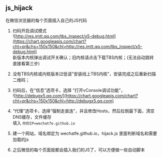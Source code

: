 ## js_hijack
在微信浏览器的每个页面插入自己的JS代码

1. 扫码开启调试模式<br>
![http://res.imtt.qq.com/tbs_inspect/x5-debug.html](https://chart.googleapis.com/chart?cht=qr&chs=150x150&chl=http://res.imtt.qq.com/tbs_inspect/x5-debug.html)<br>
新版本内核弹出调试开关确认；旧内核请点击下载TBS内核；(无法自动跳转直接看第三步)
2. 没有TBS内核或内核版本过低请"安装线上TBS内核"，安装完成之后重新扫描二维码；

3. 扫码后，在“信息”选项卡，选择 "打开vConsole调试功能"，<br>
![http://debugx5.qq.com/](https://chart.googleapis.com/chart?cht=qr&chs=150x150&chl=http://debugx5.qq.com)

4. “代理”选项卡，选择“强制走直连”，并且修改Hosts，然后拉倒最下面，清空DNS缓存，文件缓存<br>
填入 `你的IP=wechatfe.github.io`

5. 建一个网站，域名绑定为 wechatfe.github.io，hijack.js 里面判断域名和需要加载的js

6. 之后微信的每个页面就都会插入我们的JS了，可以方便做一些自动脚本

